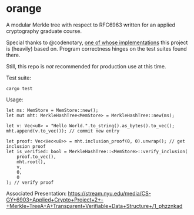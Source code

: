 # orange

A modular Merkle tree with respect to RFC6963 written for an applied cryptography graduate course.

Special thanks to @codenotary, [one of whose implementations](https://github.com/codenotary/merkletree) this project is (heavily) based on. Program correctness hinges on the test suites found there.

Still, this repo is *not* recommended for production use at this time.

Test suite:
```
cargo test
```

Usage:
```
let ms: MemStore = MemStore::new();
let mut mht: MerkleHashTree<MemStore> = MerkleHashTree::new(ms);

let v: Vec<u8> = "Hello World.".to_string().as_bytes().to_vec();
mht.append(v.to_vec()); // commit new entry

let proof: Vec<Vec<u8>> = mht.inclusion_proof(0, 0).unwrap(); // get inclusion proof
let is_verified: bool = MerkleHashTree::<MemStore>::verify_inclusion(
    proof.to_vec(),
    mht.root(),
    v,
    0,
    0
); // verify proof
```

Associated Presentation:
https://stream.nyu.edu/media/CS-GY+6903+Applied+Crypto+Project+2+-+Merkle+TreeA+A+Transparent+Verifiable+Data+Structure+/1_phzznkad
